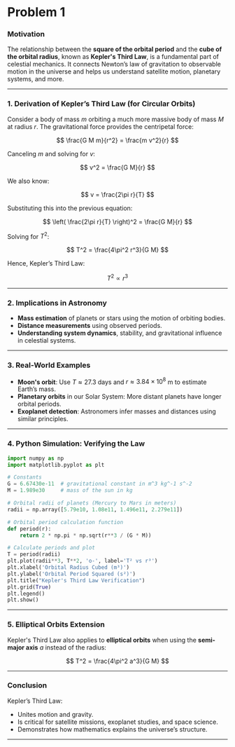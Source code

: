 # Problem 1


### **Motivation**

The relationship between the **square of the orbital period** and the **cube of the orbital radius**, known as **Kepler's Third Law**, is a fundamental part of celestial mechanics. It connects Newton’s law of gravitation to observable motion in the universe and helps us understand satellite motion, planetary systems, and more.

---

### **1. Derivation of Kepler’s Third Law (for Circular Orbits)**

Consider a body of mass $m$ orbiting a much more massive body of mass $M$ at radius $r$. The gravitational force provides the centripetal force:

$$
\frac{G M m}{r^2} = \frac{m v^2}{r}
$$

Canceling $m$ and solving for $v$:

$$
v^2 = \frac{G M}{r}
$$

We also know:

$$
v = \frac{2\pi r}{T}
$$

Substituting this into the previous equation:

$$
\left( \frac{2\pi r}{T} \right)^2 = \frac{G M}{r}
$$

Solving for $T^2$:

$$
T^2 = \frac{4\pi^2 r^3}{G M}
$$

Hence, Kepler’s Third Law:

$$
T^2 \propto r^3
$$

---

### **2. Implications in Astronomy**

- **Mass estimation** of planets or stars using the motion of orbiting bodies.
- **Distance measurements** using observed periods.
- **Understanding system dynamics**, stability, and gravitational influence in celestial systems.

---

### **3. Real-World Examples**

- **Moon's orbit**: Use $T \approx 27.3$ days and $r \approx 3.84 \times 10^8$ m to estimate Earth’s mass.
- **Planetary orbits** in our Solar System: More distant planets have longer orbital periods.
- **Exoplanet detection**: Astronomers infer masses and distances using similar principles.

---

### **4. Python Simulation: Verifying the Law**

```python
import numpy as np
import matplotlib.pyplot as plt

# Constants
G = 6.67430e-11  # gravitational constant in m^3 kg^-1 s^-2
M = 1.989e30     # mass of the sun in kg

# Orbital radii of planets (Mercury to Mars in meters)
radii = np.array([5.79e10, 1.08e11, 1.496e11, 2.279e11])

# Orbital period calculation function
def period(r):
    return 2 * np.pi * np.sqrt(r**3 / (G * M))

# Calculate periods and plot
T = period(radii)
plt.plot(radii**3, T**2, 'o-', label='T² vs r³')
plt.xlabel('Orbital Radius Cubed (m³)')
plt.ylabel('Orbital Period Squared (s²)')
plt.title("Kepler's Third Law Verification")
plt.grid(True)
plt.legend()
plt.show()
```

---

### **5. Elliptical Orbits Extension**

Kepler's Third Law also applies to **elliptical orbits** when using the **semi-major axis** $a$ instead of the radius:

$$
T^2 = \frac{4\pi^2 a^3}{G M}
$$

---

### **Conclusion**

Kepler’s Third Law:

- Unites motion and gravity.
- Is critical for satellite missions, exoplanet studies, and space science.
- Demonstrates how mathematics explains the universe’s structure.

---